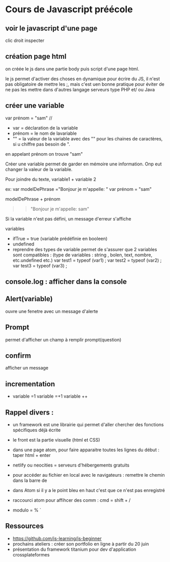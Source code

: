 # Cours de Javascript préécole

## voir le javascript d'une page 
clic droit inspecter


## création page html 
on créée le js dans une partie body puis script d'une page html.

le js permet d'activer des choses en dynamique
pour écrire du JS, il n'est pas obligatoire de mettre les ;, mais c'est uen bonne pratique pour éviter de ne pas les mettre dans d'autres langage serveurs type PHP et/ ou Java

## créer une variable
var prénom = "sam" // 
- var = déclaration de la variable
- prénom = le nom de lavariable
- "" = la valeur de la variable avec des "" pour les chaines de caractères, si u chiffre pas besoin de ".

en appelant prénom on trouve "sam"

Créer une variable permet de garder en mémoire une information. Onp eut changer la valeur de la variable.

Pour joindre du texte, variable1 + variable 2

ex: 
var modelDePhrase ="Bonjour je m'appelle: "
var prénom = "sam"

modelDePhrase + prénom
>> "Bonjour je m'appelle: sam"

Si la variable n'est pas défini, un message d'erreur s'affiche

variables
- ifTrue = true (variable prédéfinie en booleen)
- undefined 
- reprendre des types de variable permet de s'assurer que 2 variables sont compatibles : 
(type de variables : string , bolen, text, nombre, etc.undefined etc.)
        var test1 = typeof (var1) ;
        var test2 = typeof (var2) ;
        var test3 = typeof (var3) ;

## console.log : afficher dans la console

<script type="text/javascript">

    var ChampNom = "Prénom de la personne : "
    var prenom = "X"

    console.log(ChampNom + prenom)

    </script>

## Alert(variable)
ouvre une fenetre avec un message d'alerte


## Prompt
permet d'afficher un champ à remplir 
prompt(question)

## confirm
afficher un message 


## incrementation 
+ variable =1
variable =+1
variable ++

## Rappel divers : 
- un framework est une librairie qui permet d'aller chercher des fonctions spécifiques déjà écrite
- le front est la partie visuelle (html et CSS)
- dans une page atom, pour faire apparaitre toutes les lignes du début : taper html + enter
- netlify ou neocities = serveurs d'hébergements gratuits
- pour accéder au fichier en local avec le navigateurs : remettre le chemin dans la barre de 
- dans Atom si il y a le point bleu en haut c'est que ce n'est pas enregistré

- raccourci atom pour affihcer des comm : cmd = shift + /
- modulo = %
`



## Ressources
- https://github.com/js-learning/js-beginner 
- prochains ateliers : créer son portfolio en ligne à partir du 20 juin
- présentation du framework titanium pour dev d'application crossplateformes
